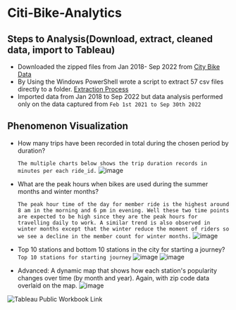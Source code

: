 # Citi-Bike-Analytics

## Steps to Analysis(Download, extract, cleaned data, import to Tableau)
* Downloaded the zipped files from Jan 2018- Sep 2022 from [City Bike Data](https://ride.citibikenyc.com/system-data)
* By Using the Windows PowerShell wrote a script to extract 57 csv files directly to a folder. [Extraction Process](https://stackoverflow.com/questions/28448202/i-want-to-extract-all-zip-files-in-a-given-directory-in-temp-using-powershell)
* Imported data from Jan 2018 to Sep 2022 but data analysis performed only on the data captured from `Feb 1st 2021 to Sep 30th 2022`

## Phenomenon Visualization
* How many trips have been recorded in total during the chosen period by duration?
  
  `The multiple charts below shows the trip duration records in minutes per each ride_id.` 
  ![image](https://user-images.githubusercontent.com/107435952/200425380-23f2559f-feaa-4702-9153-7bafc6476f5b.png)

* What are the peak hours when bikes are used during the summer months and winter months?
  
  `The peak hour time of the day for member ride is the highest around 8 am in the morning and 6 pm in evening. Well these two time points are expected to be high since they are the peak hours for travelling daily to work. A similar trend is also observed in winter months except that the winter reduce the moment of riders so we see a decline in the member count for winter months.`
  ![image](https://user-images.githubusercontent.com/107435952/200427680-ac063705-1f9e-40be-8835-5fcc32df0721.png)

* Top 10 stations and bottom 10 stations in the city for starting a journey?
`Top 10 stations for starting journey`
![image](https://user-images.githubusercontent.com/107435952/200428077-06418647-32a7-44a3-bc12-8bf8a0fa3c3d.png)
![image](https://user-images.githubusercontent.com/107435952/200428848-a801cd72-177f-4a26-8f32-58bc867fb0e9.png)

* Advanced: A dynamic map that shows how each station's popularity changes over time (by month and year). Again, with zip code data overlaid on the map.
![image](https://user-images.githubusercontent.com/107435952/200428532-1082539f-9e79-4e65-a881-8c0ef28a8f6b.png)


![Tableau Public Workbook Link](https://public.tableau.com/app/profile/christabel1108/viz/CitiBikeAnalysis_16673620780390/CitiBikeStory?publish=yes)
